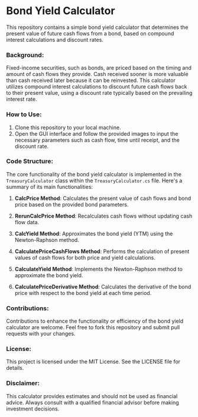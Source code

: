 # Bond Yield Calculator

This repository contains a simple bond yield calculator that determines the present value of future cash flows from a bond, based on compound interest calculations and discount rates.

### Background:
Fixed-income securities, such as bonds, are priced based on the timing and amount of cash flows they provide. Cash received sooner is more valuable than cash received later because it can be reinvested. This calculator utilizes compound interest calculations to discount future cash flows back to their present value, using a discount rate typically based on the prevailing interest rate.

### How to Use:
1. Clone this repository to your local machine.
2. Open the GUI interface and follow the provided images to input the necessary parameters such as cash flow, time until receipt, and the discount rate.

### Code Structure:
The core functionality of the bond yield calculator is implemented in the `TreasuryCalculator` class within the `TreasuryCalculator.cs` file. Here's a summary of its main functionalities:

1. **CalcPrice Method**: Calculates the present value of cash flows and bond price based on the provided bond parameters.

2. **RerunCalcPrice Method**: Recalculates cash flows without updating cash flow data.

3. **CalcYield Method**: Approximates the bond yield (YTM) using the Newton-Raphson method.

4. **CalculatePriceCashFlows Method**: Performs the calculation of present values of cash flows for both price and yield calculations.

5. **CalculateYield Method**: Implements the Newton-Raphson method to approximate the bond yield.

6. **CalculatePriceDerivative Method**: Calculates the derivative of the bond price with respect to the bond yield at each time period.

### Contributions:
Contributions to enhance the functionality or efficiency of the bond yield calculator are welcome. Feel free to fork this repository and submit pull requests with your changes.

### License:
This project is licensed under the MIT License. See the LICENSE file for details.

### Disclaimer:
This calculator provides estimates and should not be used as financial advice. Always consult with a qualified financial advisor before making investment decisions.
